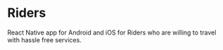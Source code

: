 # Riders
React Native app for Android and iOS for Riders who are willing to travel with hassle free services.
